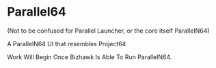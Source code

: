 # Parallel64
(Not to be confused for Parallel Launcher, or the core itself ParallelN64)

A ParallelN64 UI that resembles Project64

Work Will Begin Once Bizhawk Is Able To Run ParallelN64.
